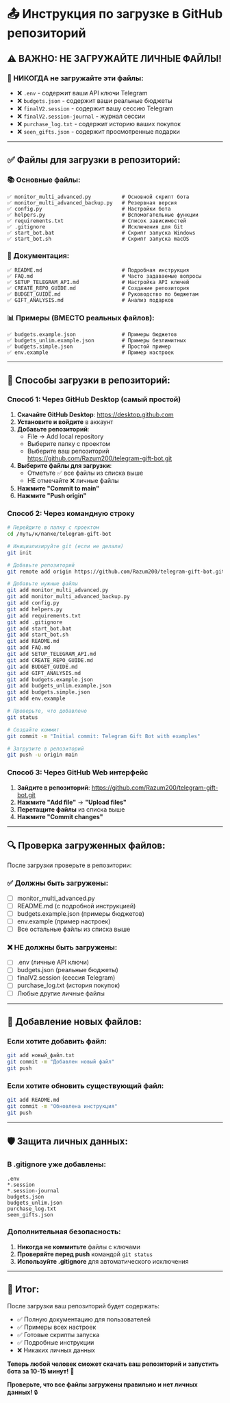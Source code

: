 # 📤 Инструкция по загрузке в GitHub репозиторий

## ⚠️ ВАЖНО: НЕ ЗАГРУЖАЙТЕ ЛИЧНЫЕ ФАЙЛЫ!

### 🚫 НИКОГДА не загружайте эти файлы:
- ❌ `.env` - содержит ваши API ключи Telegram
- ❌ `budgets.json` - содержит ваши реальные бюджеты
- ❌ `finalV2.session` - содержит вашу сессию Telegram
- ❌ `finalV2.session-journal` - журнал сессии
- ❌ `purchase_log.txt` - содержит историю ваших покупок
- ❌ `seen_gifts.json` - содержит просмотренные подарки

---

## ✅ Файлы для загрузки в репозиторий:

### 📚 Основные файлы:
```
✅ monitor_multi_advanced.py          # Основной скрипт бота
✅ monitor_multi_advanced_backup.py   # Резервная версия
✅ config.py                          # Настройки бота
✅ helpers.py                         # Вспомогательные функции
✅ requirements.txt                   # Список зависимостей
✅ .gitignore                         # Исключения для Git
✅ start_bot.bat                      # Скрипт запуска Windows
✅ start_bot.sh                       # Скрипт запуска macOS
```

### 📖 Документация:
```
✅ README.md                          # Подробная инструкция
✅ FAQ.md                             # Часто задаваемые вопросы
✅ SETUP_TELEGRAM_API.md              # Настройка API ключей
✅ CREATE_REPO_GUIDE.md               # Создание репозитория
✅ BUDGET_GUIDE.md                    # Руководство по бюджетам
✅ GIFT_ANALYSIS.md                   # Анализ подарков
```

### 📊 Примеры (ВМЕСТО реальных файлов):
```
✅ budgets.example.json               # Примеры бюджетов
✅ budgets_unlim.example.json         # Примеры безлимитных
✅ budgets.simple.json                # Простой пример
✅ env.example                        # Пример настроек
```

---

## 🚀 Способы загрузки в репозиторий:

### Способ 1: Через GitHub Desktop (самый простой)

1. **Скачайте GitHub Desktop**: https://desktop.github.com
2. **Установите и войдите** в аккаунт
3. **Добавьте репозиторий**:
   - File → Add local repository
   - Выберите папку с проектом
   - Выберите ваш репозиторий https://github.com/Razum200/telegram-gift-bot.git
4. **Выберите файлы для загрузки**:
   - Отметьте ✅ все файлы из списка выше
   - НЕ отмечайте ❌ личные файлы
5. **Нажмите "Commit to main"**
6. **Нажмите "Push origin"**

### Способ 2: Через командную строку

```bash
# Перейдите в папку с проектом
cd /путь/к/папке/telegram-gift-bot

# Инициализируйте git (если не делали)
git init

# Добавьте репозиторий
git remote add origin https://github.com/Razum200/telegram-gift-bot.git

# Добавьте нужные файлы
git add monitor_multi_advanced.py
git add monitor_multi_advanced_backup.py
git add config.py
git add helpers.py
git add requirements.txt
git add .gitignore
git add start_bot.bat
git add start_bot.sh
git add README.md
git add FAQ.md
git add SETUP_TELEGRAM_API.md
git add CREATE_REPO_GUIDE.md
git add BUDGET_GUIDE.md
git add GIFT_ANALYSIS.md
git add budgets.example.json
git add budgets_unlim.example.json
git add budgets.simple.json
git add env.example

# Проверьте, что добавлено
git status

# Создайте коммит
git commit -m "Initial commit: Telegram Gift Bot with examples"

# Загрузите в репозиторий
git push -u origin main
```

### Способ 3: Через GitHub Web интерфейс

1. **Зайдите в репозиторий**: https://github.com/Razum200/telegram-gift-bot.git
2. **Нажмите "Add file"** → **"Upload files"**
3. **Перетащите файлы** из списка выше
4. **Нажмите "Commit changes"**

---

## 🔍 Проверка загруженных файлов:

После загрузки проверьте в репозитории:

### ✅ Должны быть загружены:
- [ ] monitor_multi_advanced.py
- [ ] README.md (с подробной инструкцией)
- [ ] budgets.example.json (примеры бюджетов)
- [ ] env.example (пример настроек)
- [ ] Все остальные файлы из списка выше

### ❌ НЕ должны быть загружены:
- [ ] .env (личные API ключи)
- [ ] budgets.json (реальные бюджеты)
- [ ] finalV2.session (сессия Telegram)
- [ ] purchase_log.txt (история покупок)
- [ ] Любые другие личные файлы

---

## 📝 Добавление новых файлов:

### Если хотите добавить файл:
```bash
git add новый_файл.txt
git commit -m "Добавлен новый файл"
git push
```

### Если хотите обновить существующий файл:
```bash
git add README.md
git commit -m "Обновлена инструкция"
git push
```

---

## 🛡️ Защита личных данных:

### В .gitignore уже добавлены:
```
.env
*.session
*.session-journal
budgets.json
budgets_unlim.json
purchase_log.txt
seen_gifts.json
```

### Дополнительная безопасность:
1. **Никогда не коммитьте** файлы с ключами
2. **Проверяйте перед push** командой `git status`
3. **Используйте .gitignore** для автоматического исключения

---

## 🎯 Итог:

После загрузки ваш репозиторий будет содержать:
- ✅ Полную документацию для пользователей
- ✅ Примеры всех настроек
- ✅ Готовые скрипты запуска
- ✅ Подробные инструкции
- ❌ Никаких личных данных

**Теперь любой человек сможет скачать ваш репозиторий и запустить бота за 10-15 минут!** 🚀

**Проверьте, что все файлы загружены правильно и нет личных данных!** 🔒
